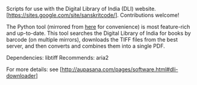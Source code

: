 Scripts for use with the Digital Library of India (DLI) website.
[https://sites.google.com/site/sanskritcode/]. Contributions welcome!

The Python tool (mirrored from [here](https://raw.githubusercontent.com/aupasana/aupasana/master/OSXScripts/dli.py) for convenience) is most feature-rich and up-to-date. This tool searches the Digital Library of India for books by barcode (on multiple mirrors), downloads the TIFF files from the best server, and then converts and combines them into a single PDF.

Dependencies: libtiff
Recommends: aria2

For more details: see [http://aupasana.com/pages/software.html#dli-downloader]
